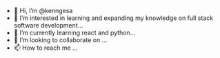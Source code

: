 - 👋 Hi, I’m @kenngesa
- 👀 I’m interested in learning and expanding my knowledge on full stack software development...
- 🌱 I’m currently learning react and python...
- 💞️ I’m looking to collaborate on ...
- 📫 How to reach me ...

<!---
kenngesa/kenngesa is a ✨ special ✨ repository because its `README.md` (this file) appears on your GitHub profile.
You can click the Preview link to take a look at your changes.
--->
